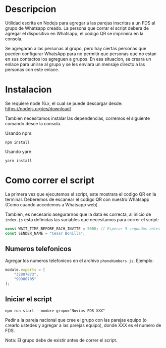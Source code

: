 # Descripcion

Utilidad escrita en Nodejs para agregar a las parejas inscritas a un FDS al grupo de Whatsapp creado. La persona que corrar el script debera de agregar el dispositivo en Whatsapp, el codigo QR se imprimira en la consola.

Se agregaran a las personas al grupo, pero hay ciertas personas que pueden configurar WhatsApp para no permitir que personas que no estan en sus contactos los agreguen a grupos. En esa situacion, se creara un enlace para unirse al grupo y se les enviara un mensaje directo a las personas con este enlace.

# Instalacion

Se requiere node 16.x, el cual se puede descargar desde: https://nodejs.org/es/download/

Tambien necesitamos instalar las dependencias, corremos el siguiente comando desce la consola.

Usando npm:
```
npm install
```

Usando yarn:
```
yarn install
```

# Como correr el script

La primera vez que ejecutemos el script, este mostrara el codigo QR en la terminal. Deberemos de escanear el codigo QR con nuestro Whatsapp (Como cuando accedemos a Whatsapp web).

Tambien, es necesario asegurarnos que la data es correcta, al inicio de `index.js` esta definidas las variables que necesitamos para correr el script:

```javascript
const WAIT_TIME_BEFORE_EACH_INVITE = 5000; // Esperar 5 segundos antes de agregar a cada participante
const SENDER_NAME = "Cesar Bonilla";
```

## Numeros telefonicos
Agregar los numeros telefonicos en el archivo `phoneNumbers.js`. Ejemplo:

```js
module.exports = [
    "32807873",
    "99980705"
];
```

## Iniciar el script
```
npm run start --nombre-grupo="Novios FDS XXX"
```
Pedir a la pareja nacional que cree el grupo con las parejas equipo (o crearlo ustedes y agregar a las parejas equipo), donde XXX es el numero de FDS. 

Nota: El grupo debe de existir antes de correr el script.